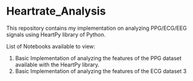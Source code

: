# Heartrate_Analysis
This repository contains my implementation on analyzing PPG/ECG/EEG signals using HeartPy library of Python.

List of Notebooks available to view:
1. Basic Implementation of analyzing the features of the PPG dataset available with the HeartPy library.
2. Basic Implementation of analyzing the features of the ECG dataset
3
